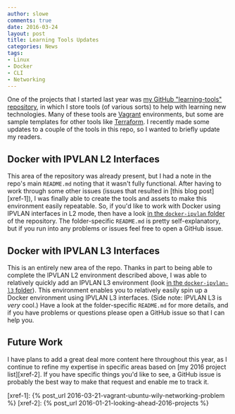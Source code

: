```yaml
---
author: slowe
comments: true
date: 2016-03-24
layout: post
title: Learning Tools Updates
categories: News
tags:
- Linux
- Docker
- CLI
- Networking
---
```


One of the projects that I started last year was [my GitHub "learning-tools" repository][link-1], in which I store tools (of various sorts) to help with learning new technologies. Many of these tools are [Vagrant][link-2] environments, but some are sample templates for other tools like [Terraform][link-3]. I recently made some updates to a couple of the tools in this repo, so I wanted to briefly update my readers.

## Docker with IPVLAN L2 Interfaces

This area of the repository was already present, but I had a note in the repo's main `README.md` noting that it wasn't fully functional. After having to work through some other issues (issues that resulted in [this blog post][xref-1]), I was finally able to create the tools and assets to make this environment easily repeatable. So, if you'd like to work with Docker using IPVLAN interfaces in L2 mode, then have a look [in the `docker-ipvlan` folder][link-4] of the repository. The folder-specific `README.md` is pretty self-explanatory, but if you run into any problems or issues feel free to open a GitHub issue.

## Docker with IPVLAN L3 Interfaces

This is an entirely new area of the repo. Thanks in part to being able to complete the IPVLAN L2 environment described above, I was able to relatively quickly add an IPVLAN L3 environment (look [in the `docker-ipvlan-l3` folder][link-5]). This environment enables you to relatively easily spin up a Docker environment using IPVLAN L3 interfaces. (Side note: IPVLAN L3 is _very_ cool.) Have a look at the folder-specific `README.md` for more details, and if you have problems or questions please open a GitHub issue so that I can help you.

## Future Work

I have plans to add a great deal more content here throughout this year, as I continue to refine my expertise in specific areas based on [my 2016 project list][xref-2]. If you have specific things you'd like to see, a GitHub issue is probably the best way to make that request and enable me to track it.



[link-1]: https://github.com/lowescott/learning-tools
[link-2]: http://www.vagrantup.com
[link-3]: http://www.terraform.io
[link-4]: https://github.com/lowescott/learning-tools/tree/master/docker-ipvlan
[link-5]: https://github.com/lowescott/learning-tools/tree/master/docker-ipvlan-l3
[xref-1]: {% post_url 2016-03-21-vagrant-ubuntu-wily-networking-problem %}
[xref-2]: {% post_url 2016-01-21-looking-ahead-2016-projects %}
